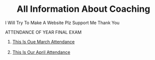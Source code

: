 <html>
  <body>
    <center><p><h1>All Information About Coaching</h1></p></center>
    <p>I Will Try To Make A Website Plz Support Me Thank You</p>
    <p>ATTENDANCE OF YEAR FINAL EXAM
    <ol type="1">
      <li><a href="march.html"> This Is Oue March Attendance </a></li>
    <br>
      <li><a href="april.html"> This Is Our April Attendance </a></li>
    </ol>
  </p>
    
  </body>
</html>
